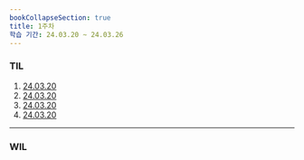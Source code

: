 ```yaml
---
bookCollapseSection: true
title: 1주차
학습 기간: 24.03.20 ~ 24.03.26
---
```

### TIL
1. [24.03.20](Hanghae99/1주차/%5B항해99%20취업%20리부트%20코스%20학습일지%5D%201일차)
2. [24.03.20](Hanghae99/1주차/%5B항해99%20취업%20리부트%20코스%20학습일지%5D%201일차)
3. [24.03.20](Hanghae99/1주차/24.03.20)
4. [24.03.20](Hanghae99/1주차/24.03.20)
---

### WIL